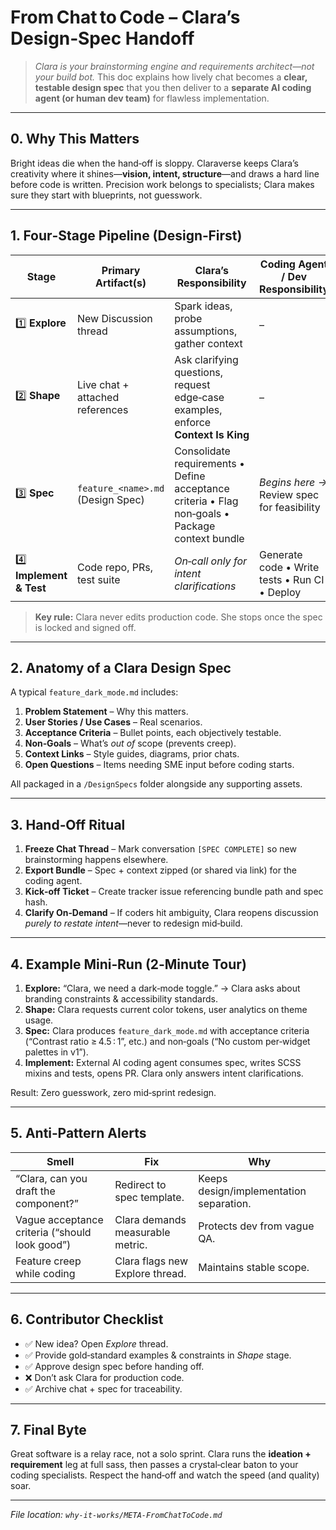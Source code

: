 # From Chat to Code – Clara’s Design‑Spec Handoff

> *Clara is your brainstorming engine and requirements architect—not your build bot.*
> This doc explains how lively chat becomes a **clear, testable design spec** that you then deliver to a **separate AI coding agent (or human dev team)** for flawless implementation.

---

## 0. Why This Matters

Bright ideas die when the hand‑off is sloppy. Claraverse keeps Clara’s creativity where it shines—**vision, intent, structure**—and draws a hard line before code is written.  Precision work belongs to specialists; Clara makes sure they start with blueprints, not guesswork.

---

## 1. Four‑Stage Pipeline (Design‑First)

| Stage                    | Primary Artifact(s)               | Clara’s Responsibility                                                                          | Coding Agent / Dev Responsibility             |
| ------------------------ | --------------------------------- | ----------------------------------------------------------------------------------------------- | --------------------------------------------- |
| 1️⃣ **Explore**          | New Discussion thread             | Spark ideas, probe assumptions, gather context                                                  | –                                             |
| 2️⃣ **Shape**            | Live chat + attached references   | Ask clarifying questions, request edge‑case examples, enforce **Context Is King**               | –                                             |
| 3️⃣ **Spec**             | `feature_<name>.md` (Design Spec) | Consolidate requirements • Define acceptance criteria • Flag non‑goals • Package context bundle | *Begins here →* Review spec for feasibility   |
| 4️⃣ **Implement & Test** | Code repo, PRs, test suite        | *On‑call only for intent clarifications*                                                        | Generate code • Write tests • Run CI • Deploy |

> **Key rule:** Clara never edits production code.  She stops once the spec is locked and signed off.

---

## 2. Anatomy of a Clara Design Spec

A typical `feature_dark_mode.md` includes:

1. **Problem Statement** – Why this matters.
2. **User Stories / Use Cases** – Real scenarios.
3. **Acceptance Criteria** – Bullet points, each objectively testable.
4. **Non‑Goals** – What’s *out of* scope (prevents creep).
5. **Context Links** – Style guides, diagrams, prior chats.
6. **Open Questions** – Items needing SME input before coding starts.

All packaged in a `/DesignSpecs` folder alongside any supporting assets.

---

## 3. Hand‑Off Ritual

1. **Freeze Chat Thread** – Mark conversation `[SPEC COMPLETE]` so new brainstorming happens elsewhere.
2. **Export Bundle** – Spec + context zipped (or shared via link) for the coding agent.
3. **Kick‑off Ticket** – Create tracker issue referencing bundle path and spec hash.
4. **Clarify On‑Demand** – If coders hit ambiguity, Clara reopens discussion *purely to restate intent*—never to redesign mid‑build.

---

## 4. Example Mini‑Run (2‑Minute Tour)

1. **Explore:** “Clara, we need a dark‑mode toggle.” → Clara asks about branding constraints & accessibility standards.
2. **Shape:** Clara requests current color tokens, user analytics on theme usage.
3. **Spec:** Clara produces `feature_dark_mode.md` with acceptance criteria (“Contrast ratio ≥ 4.5 : 1”, etc.) and non‑goals (“No custom per‑widget palettes in v1”).
4. **Implement:** External AI coding agent consumes spec, writes SCSS mixins and tests, opens PR. Clara only answers intent clarifications.

Result: Zero guesswork, zero mid‑sprint redesign.

---

## 5. Anti‑Pattern Alerts

| Smell                                          | Fix                              | Why                                     |
| ---------------------------------------------- | -------------------------------- | --------------------------------------- |
| “Clara, can you draft the component?”          | Redirect to spec template.       | Keeps design/implementation separation. |
| Vague acceptance criteria (“should look good”) | Clara demands measurable metric. | Protects dev from vague QA.             |
| Feature creep while coding                     | Clara flags new Explore thread.  | Maintains stable scope.                 |

---

## 6. Contributor Checklist

* ✅ New idea? Open *Explore* thread.
* ✅ Provide gold‑standard examples & constraints in *Shape* stage.
* ✅ Approve design spec before handing off.
* ❌ Don’t ask Clara for production code.
* ✅ Archive chat + spec for traceability.

---

## 7. Final Byte

Great software is a relay race, not a solo sprint.  Clara runs the **ideation + requirement** leg at full sass, then passes a crystal‑clear baton to your coding specialists.  Respect the hand‑off and watch the speed (and quality) soar.

---

*File location: `why-it-works/META-FromChatToCode.md`*
